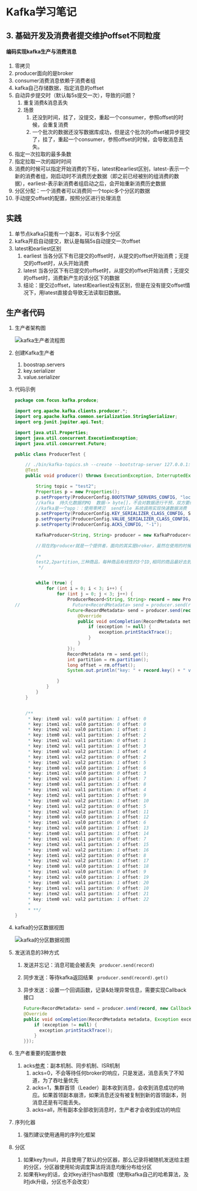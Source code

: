 # Kafka学习笔记

## 3. 基础开发及消费者提交维护offset不同粒度

#### 编码实现kafka生产与消费消息

1. 零拷贝
2. producer面向的是broker
3. consumer消费消息依赖于消费者组
4. kafka自己存储数据，指定消息的offset
5. 自动异步提交时（默认每5s提交一次），导致的问题？
   1. 重复消费&消息丢失
   2. 场景
      1. 还没到时间，挂了，没提交，重起一个consumer，参照offset的时候，会重复消费
      2. 一个批次的数据还没写数据库成功，但是这个批次的offset被异步提交了，挂了，重起一个consumer，参照offset的时候，会导致消息丢失。
6. 指定一次拉取的最多条数
7. 指定拉取一次的超时时间
8. 消费的时候可以指定开始消费的下标，latest和earliest区别，latest-表示一个新的消费者组，刚启动时不消费历史数据（即之前已经被别的组消费的数据），earliest-表示新消费者组启动之后，会开始重新消费历史数据
9. 分区分配：一个消费者可以消费同一个topic多个分区的数据
10. 手动提交offset的配置，按照分区进行处理消息





## 实践

1. 单节点kafka只能有一个副本，可以有多个分区
2. kafka开启自动提交，默认是每隔5s自动提交一次offset
3. latest和earliest区别
   1. earliest 当各分区下有已提交的offset时，从提交的offset开始消费；无提交的offset时，从头开始消费
   2. latest 当各分区下有已提交的offset时，从提交的offset开始消费；无提交的offset时，消费新产生的该分区下的数据
   3. 结论：提交过offset，latest和earliest没有区别，但是在没有提交offset情况下，用latest直接会导致无法读取旧数据。





## 生产者代码

1. 生产者架构图

   <p><img src="image/kafka生产者流程图.png" alt="kafka生产者流程图" /></p>

2. 创建Kafka生产者

   1. boostrap.servers
   2. key.serializer
   3. value.serializer

3. 代码示例

   ```java
   package com.focus.kafka.produce;
   
   import org.apache.kafka.clients.producer.*;
   import org.apache.kafka.common.serialization.StringSerializer;
   import org.junit.jupiter.api.Test;
   
   import java.util.Properties;
   import java.util.concurrent.ExecutionException;
   import java.util.concurrent.Future;
   
   public class ProducerTest {
   
       // ./bin/kafka-topics.sh --create --bootstrap-server 127.0.0.1:9092 --replication-factor 1 --partitions 2 --topic test2
       @Test
       public void producer() throws ExecutionException, InterruptedException {
   
           String topic = "test2";
           Properties p = new Properties();
           p.setProperty(ProducerConfig.BOOTSTRAP_SERVERS_CONFIG, "localhost:9092");
           //kafka  持久化数据的MQ  数据-> byte[]，不会对数据进行干预，双方要约定编解码
           //kafka是一个app：：使用零拷贝  sendfile 系统调用实现快速数据消费
           p.setProperty(ProducerConfig.KEY_SERIALIZER_CLASS_CONFIG, StringSerializer.class.getName());
           p.setProperty(ProducerConfig.VALUE_SERIALIZER_CLASS_CONFIG, StringSerializer.class.getName());
           p.setProperty(ProducerConfig.ACKS_CONFIG, "-1");
   
           KafkaProducer<String, String> producer = new KafkaProducer<String, String>(p);
   
           //现在的producer就是一个提供者，面向的其实是broker，虽然在使用的时候我们期望把数据打入topic
   
           /*
           test2,2partition,三种商品，每种商品有线性的3个ID,相同的商品最好去到一个分区里
            */
   
   
           while (true) {
               for (int i = 0; i < 3; i++) {
                   for (int j = 0; j < 3; j++) {
                       ProducerRecord<String, String> record = new ProducerRecord<>(topic, "item" + j, "val" + i);
   //                    Future<RecordMetadata> send = producer.send(record);
                       Future<RecordMetadata> send = producer.send(record, new Callback() {
                           @Override
                           public void onCompletion(RecordMetadata metadata, Exception exception) {
                               if (exception != null) {
                                   exception.printStackTrace();
                               }
                           }
                       });
                       RecordMetadata rm = send.get();
                       int partition = rm.partition();
                       long offset = rm.offset();
                       System.out.println("key: " + record.key() + " val: " + record.value() + " partition: " + partition + " offset: " + offset);
   
                   }
               }
           }
       }
   
   
       /**
        * key: item0 val: val0 partition: 1 offset: 0
        * key: item1 val: val0 partition: 0 offset: 0
        * key: item2 val: val0 partition: 1 offset: 1
        * key: item0 val: val1 partition: 1 offset: 2
        * key: item1 val: val1 partition: 0 offset: 1
        * key: item2 val: val1 partition: 1 offset: 3
        * key: item0 val: val2 partition: 1 offset: 4
        * key: item1 val: val2 partition: 0 offset: 2
        * key: item2 val: val2 partition: 1 offset: 5
        * key: item0 val: val0 partition: 1 offset: 6
        * key: item1 val: val0 partition: 0 offset: 3
        * key: item2 val: val0 partition: 1 offset: 7
        * key: item0 val: val1 partition: 1 offset: 8
        * key: item1 val: val1 partition: 0 offset: 4
        * key: item2 val: val1 partition: 1 offset: 9
        * key: item0 val: val2 partition: 1 offset: 10
        * key: item1 val: val2 partition: 0 offset: 5
        * key: item2 val: val2 partition: 1 offset: 11
        * key: item0 val: val0 partition: 1 offset: 12
        * key: item1 val: val0 partition: 0 offset: 6
        * key: item2 val: val0 partition: 1 offset: 13
        * key: item0 val: val1 partition: 1 offset: 14
        * key: item1 val: val1 partition: 0 offset: 7
        * key: item2 val: val1 partition: 1 offset: 15
        * key: item0 val: val2 partition: 1 offset: 16
        * key: item1 val: val2 partition: 0 offset: 8
        * key: item2 val: val2 partition: 1 offset: 17
        * key: item0 val: val0 partition: 1 offset: 18
        * key: item1 val: val0 partition: 0 offset: 9
        * key: item2 val: val0 partition: 1 offset: 19
        * key: item0 val: val1 partition: 1 offset: 20
        * key: item1 val: val1 partition: 0 offset: 10
        * key: item2 val: val1 partition: 1 offset: 21
        * key: item0 val: val2 partition: 1 offset: 22
        *
        * **/
   }
   ```

4. kafka的分区数据视图

   <p><img src="image/Kafka分区数据.jpg" alt="kafka的分区数据视图" /></p>

5. 发送消息的3种方式

   1. 发送并忘记：消息可能会被丢失 ` producer.send(record)`

   2. 同步发送：等待kafka返回结果 ` producer.send(record).get()`

   3. 异步发送：设置一个回调函数，记录&处理异常信息，需要实现Callback接口

      ```java
      Future<RecordMetadata> send = producer.send(record, new Callback() {
      @Override
      public void onCompletion(RecordMetadata metadata, Exception exception) {
          if (exception != null) {
            exception.printStackTrace();
          }
      }});
      ```

5. 生产者重要的配置参数
   1. acks[参考](https://blog.csdn.net/b9x__/article/details/104016306)：副本机制、同步机制、ISR机制
      1. acks=0，不会等待任何broker的响应，只是发送，消息丢失了不知道，为了吞吐量优先
      2. acks=1，集群首领（Leader）副本收到消息，会收到消息成功的响应。如果首领副本崩溃，如果消息还没有被复制到新的首领副本，则消息还是有可能丢失。
      3. acks=all，所有副本全部收到消息时，生产者才会收到成功的响应
6. 序列化器
   1. 强烈建议使用通用的序列化框架
7. 分区
   1. 如果key为null，并且使用了默认的分区器，那么记录将被随机发送给主题的分区，分区器使用轮询调度算法将消息均衡分布给分区
   2. 如果有key的话，会对key进行hash取模（使用kafka自己的哈希算法，及时jdk升级，分区也不会改变）